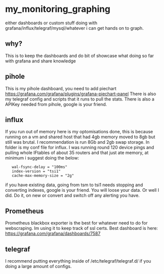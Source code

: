 # my_monitoring_graphing
either dashboards or custom stuff doing with grafana/influx/telegraf/mysql/whatever i can get hands on to graph.

## why? 

This is to keep the dashboards and do bit of showcase what doing so far with grafana and share knowledge

## pihole

This is my pihole dashboard, you need to add piechart https://grafana.com/grafana/plugins/grafana-piechart-panel 
There is also my telegraf config and scripts that it runs to pull the stats. 
There is also a APIKey needed from pihole, google is your friend. 

## influx

If you run out of memory here is my optomisations done, this is because running on a vm and shared host that had 4gb memory moved to 8gb but still was brutal. I recommendation is run 8Gb and 2gb swap storage. In folder is my conf file for influx. I was running round 120 device pings and pulling whole IFtables of about 35 routers and that just ate memory, at minimum i suggest doing the below:

```
   wal-fsync-delay = "100ms"
   index-version = "tsi1"
   cache-max-memory-size = "2g"
```

if you have existing data, going from tsm to tsi1 needs stopping and converting indexes, google is your friend. You will loose your data. Or well I did. Do it, on new or convert and switch off any alerting you have. 

## Prometheus 

Prometheus blackbox exporter is the best for whatever need to do for webscraping. Im using it to keep track of ssl certs. Best dashboard is here: https://grafana.com/grafana/dashboards/7587 

## telegraf

I recommend putting everything inside of /etc/telegraf/telegraf.d/ if you doing a large amount of configs. 

